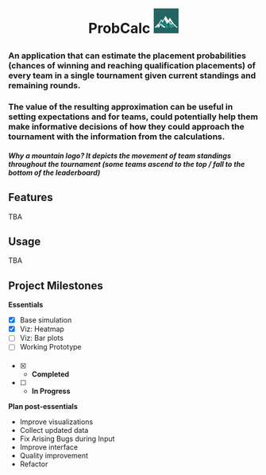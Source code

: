 # <p style="text-align: center;">ProbCalc <img src="https://github.com/ggako/probCalc/blob/main/images/mountain_icon.png?raw=true" width="50" height="50"> </p> 
### An application that can estimate the placement probabilities (chances of winning and reaching qualification placements) of every team in a single tournament given current standings and remaining rounds. 

### The value of the resulting approximation can be useful in setting expectations and for teams, could potentially help them make informative decisions of how they could approach the tournament with the information from the calculations.

##### Why a mountain logo? It depicts the movement of team standings throughout the tournament (some teams ascend to the top / fall to the bottom of the leaderboard)

## Features
TBA


## Usage
TBA

## Project Milestones
**Essentials**
- [x] Base simulation
- [x] Viz: Heatmap
- [ ] Viz: Bar plots
- [ ] Working Prototype
####
- [x] - **Completed**
- [ ] - **In Progress**

**Plan post-essentials**
- Improve visualizations
- Collect updated data
- Fix Arising Bugs during Input
- Improve interface
- Quality improvement
- Refactor






